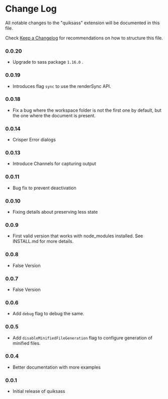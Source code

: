 # Change Log
All notable changes to the "quiksass" extension will be documented in this file.

Check [Keep a Changelog](http://keepachangelog.com/) for recommendations on how to structure this file.

### 0.0.20
 - Upgrade to sass package `1.16.0` .

### 0.0.19
 - Introduces flag `sync` to use the renderSync API.

### 0.0.18
 - Fix a bug where the workspace folder is not the first one by default, but the one where the document is present.

### 0.0.14
 - Crisper Error dialogs

### 0.0.13
 - Introduce Channels for capturing output

### 0.0.11
 - Bug fix to prevent deactivation

### 0.0.10
 - Fixing details about preserving less state

### 0.0.9
 - First valid version that works with node_modules installed. See INSTALL.md for more details.

### 0.0.8
 - False Version

### 0.0.7
 - False Version

### 0.0.6
 - Add `debug` flag to debug the same.

### 0.0.5
 - Add `disableMinifiedFileGeneration` flag to configure generation of minified files.

### 0.0.4
- Better documentation with more examples

### 0.0.1
- Initial release of quiksass
